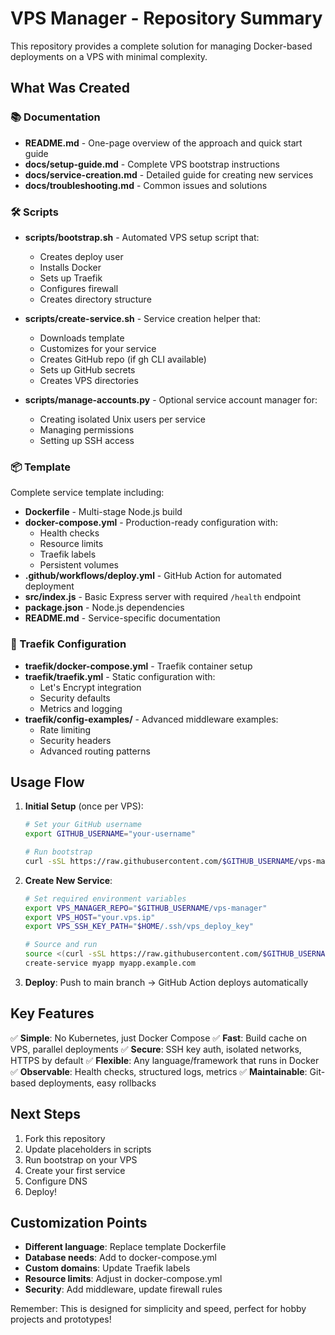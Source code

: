 # VPS Manager - Repository Summary

This repository provides a complete solution for managing Docker-based deployments on a VPS with minimal complexity.

## What Was Created

### 📚 Documentation
- **README.md** - One-page overview of the approach and quick start guide
- **docs/setup-guide.md** - Complete VPS bootstrap instructions
- **docs/service-creation.md** - Detailed guide for creating new services
- **docs/troubleshooting.md** - Common issues and solutions

### 🛠️ Scripts
- **scripts/bootstrap.sh** - Automated VPS setup script that:
  - Creates deploy user
  - Installs Docker
  - Sets up Traefik
  - Configures firewall
  - Creates directory structure
  
- **scripts/create-service.sh** - Service creation helper that:
  - Downloads template
  - Customizes for your service
  - Creates GitHub repo (if gh CLI available)
  - Sets up GitHub secrets
  - Creates VPS directories
  
- **scripts/manage-accounts.py** - Optional service account manager for:
  - Creating isolated Unix users per service
  - Managing permissions
  - Setting up SSH access

### 📦 Template
Complete service template including:
- **Dockerfile** - Multi-stage Node.js build
- **docker-compose.yml** - Production-ready configuration with:
  - Health checks
  - Resource limits
  - Traefik labels
  - Persistent volumes
- **.github/workflows/deploy.yml** - GitHub Action for automated deployment
- **src/index.js** - Basic Express server with required `/health` endpoint
- **package.json** - Node.js dependencies
- **README.md** - Service-specific documentation

### 🔄 Traefik Configuration
- **traefik/docker-compose.yml** - Traefik container setup
- **traefik/traefik.yml** - Static configuration with:
  - Let's Encrypt integration
  - Security defaults
  - Metrics and logging
- **traefik/config-examples/** - Advanced middleware examples:
  - Rate limiting
  - Security headers
  - Advanced routing patterns

## Usage Flow

1. **Initial Setup** (once per VPS):
   ```bash
   # Set your GitHub username
   export GITHUB_USERNAME="your-username"
   
   # Run bootstrap
   curl -sSL https://raw.githubusercontent.com/$GITHUB_USERNAME/vps-manager/main/scripts/bootstrap.sh | bash
   ```

2. **Create New Service**:
   ```bash
   # Set required environment variables
   export VPS_MANAGER_REPO="$GITHUB_USERNAME/vps-manager"
   export VPS_HOST="your.vps.ip"
   export VPS_SSH_KEY_PATH="$HOME/.ssh/vps_deploy_key"
   
   # Source and run
   source <(curl -sSL https://raw.githubusercontent.com/$GITHUB_USERNAME/vps-manager/main/scripts/create-service.sh)
   create-service myapp myapp.example.com
   ```

3. **Deploy**: Push to main branch → GitHub Action deploys automatically

## Key Features

✅ **Simple**: No Kubernetes, just Docker Compose
✅ **Fast**: Build cache on VPS, parallel deployments
✅ **Secure**: SSH key auth, isolated networks, HTTPS by default
✅ **Flexible**: Any language/framework that runs in Docker
✅ **Observable**: Health checks, structured logs, metrics
✅ **Maintainable**: Git-based deployments, easy rollbacks

## Next Steps

1. Fork this repository
2. Update placeholders in scripts
3. Run bootstrap on your VPS
4. Create your first service
5. Configure DNS
6. Deploy!

## Customization Points

- **Different language**: Replace template Dockerfile
- **Database needs**: Add to docker-compose.yml
- **Custom domains**: Update Traefik labels
- **Resource limits**: Adjust in docker-compose.yml
- **Security**: Add middleware, update firewall rules

Remember: This is designed for simplicity and speed, perfect for hobby projects and prototypes!
